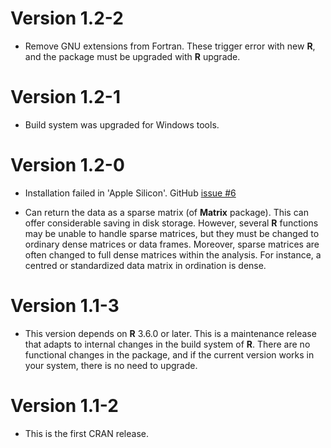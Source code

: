 Version 1.2-2
=============

* Remove GNU extensions from Fortran. These trigger error with new **R**,
  and the package must be upgraded with **R** upgrade.

Version 1.2-1
=============

* Build system was upgraded for Windows tools.

Version 1.2-0
=============

* Installation failed in 'Apple Silicon'. GitHub
  [issue #6](https://github.com/vegandevs/cepreader/issues/6)

* Can return the data as a sparse matrix (of **Matrix** package). This
  can offer considerable saving in disk storage. However, several
  **R** functions may be unable to handle sparse matrices, but they
  must be changed to ordinary dense matrices or data frames.
  Moreover, sparse matrices are often changed to full dense matrices
  within the analysis.  For instance, a centred or standardized data
  matrix in ordination is dense.

Version 1.1-3
=============

* This version depends on **R** 3.6.0 or later. This is a maintenance
  release that adapts to internal changes in the build system of
  **R**. There are no functional changes in the package, and if the
  current version works in your system, there is no need to upgrade.

Version 1.1-2
=============

* This is the first CRAN release.
